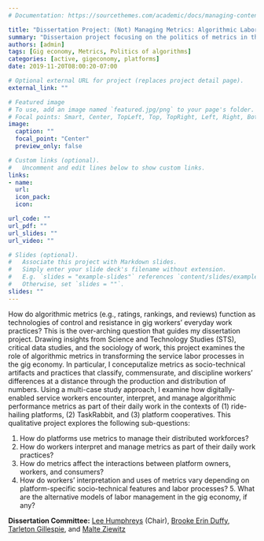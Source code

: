 ```yaml
---
# Documentation: https://sourcethemes.com/academic/docs/managing-content/

title: "Dissertation Project: (Not) Managing Metrics: Algorithmic Labor Control and Resistance in the Gig Economy"
summary: "Dissertaion project focusing on the politics of metrics in the gig economy"
authors: [admin]
tags: [Gig economy, Metrics, Politics of algorithms]
categories: [active, gigeconomy, platforms]
date: 2019-11-20T08:00:20-07:00

# Optional external URL for project (replaces project detail page).
external_link: ""

# Featured image
# To use, add an image named `featured.jpg/png` to your page's folder.
# Focal points: Smart, Center, TopLeft, Top, TopRight, Left, Right, BottomLeft, Bottom, BottomRight.
image:
  caption: ""
  focal_point: "Center"
  preview_only: false

# Custom links (optional).
#   Uncomment and edit lines below to show custom links.
links:
- name: 
  url: 
  icon_pack: 
  icon: 

url_code: ""
url_pdf: ""
url_slides: ""
url_video: ""

# Slides (optional).
#   Associate this project with Markdown slides.
#   Simply enter your slide deck's filename without extension.
#   E.g. `slides = "example-slides"` references `content/slides/example-slides.md`.
#   Otherwise, set `slides = ""`.
slides: ""
---
```


How do algorithmic metrics (e.g., ratings, rankings, and reviews) function as technologies of control and resistance in gig workers’ everyday work practices? This is the over-arching question that guides my dissertation project. Drawing insights from Science and Technology Studies (STS), critical data studies, and the sociology of work, this project examines the role of algorithmic metrics in transforming the service labor processes in the gig economy. In particular, I conceputalize metrics as socio-technical artifacts and practices that classify, commensurate, and discipline workers’ differences at a distance through the production and distribution of numbers. Using a multi-case study approach, I examine how digitally-enabled service workers encounter, interpret, and manage algorithmic performance metrics as part of their daily work in the contexts of (1) ride-hailing platforms, (2) TaskRabbit, and (3) platform cooperatives. This qualitative project explores the following sub-questions:
1. How do platforms use metrics to manage their distributed workforces? 
2. How do workers interpret and manage metrics as part of their daily work practices? 
3. How do metrics affect the interactions between platform owners, workers, and consumers? 
4. How do workers’ interpretation and uses of metrics vary depending on platform-specific socio-technical features and labor processes? 5. What are the alternative models of labor management in the gig economy, if any?

**Dissertation Committee:** [Lee Humphreys](http://blogs.cornell.edu/humphreys/) (Chair), [Brooke Erin Duffy](https://www.brookeduffy.com/), [Tarleton Gillespie](http://www.tarletongillespie.org/), and [Malte Ziewitz](https://zwtz.org/)

